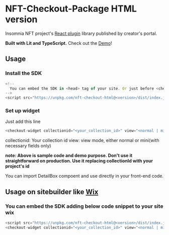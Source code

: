 # NFT-Checkout-Package HTML version

Insomnia NFT project's [React plugin](https://github.com/Luna-Exchange/MintStackPluginHtml) library published by creator's portal.

**Built with Lit and TypeScript.**
Check out the [Demo](https://ultraj0330.wixsite.com/nft-checkout)!

## Usage

### Install the SDK

```js
<!--
  You can embed the SDK in <head> tag of your site. Or just before <checkout-widget> code.
-->
<script src="https://unpkg.com/nft-checkout-html@<version>/dist/index.js"></script>
```

### Set up widget

Just add this line

```js
<checkout-widget collectionid="<your_collection_id>" view="<normal | mini>"></checkout-widget>
```

collectionid: Your collection id
view: view mode, either normal or mini(with necessary fields only)

**note: Above is sample code and demo purpose. Don't use it straightforward on production. Use it replacing collectionId with your project's id**

You can import DetailBox compoent and use directly in your front-end code.

## Usage on sitebuilder like [Wix](https://www.wix.com)

### You can embed the SDK adding below code snippet to your site wix

```js
<script src="https://unpkg.com/nft-checkout-html@<version>/dist/index.js"></script>
<checkout-widget collectionid="<your_collection_id>" view="<normal | mini>"></checkout-widget>
```
